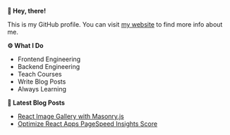 **👋 Hey, there!**

This is my GitHub profile. You can visit [my website] to find more info about me.

**⚙️ What I Do**

- Frontend Engineering
- Backend Engineering
- Teach Courses
- Write Blog Posts
- Always Learning

**📕 Latest Blog Posts**

- [React Image Gallery with Masonry.js](https://dev.to/ziadalzarka/create-react-image-gallery-with-masonry-js-2jba)
- [Optimize React Apps PageSpeed Insights Score](https://dev.to/ziadalzarka/optimize-react-apps-pagespeed-insights-score-40o4)

[my website]: https://ziadalzarka.com/
